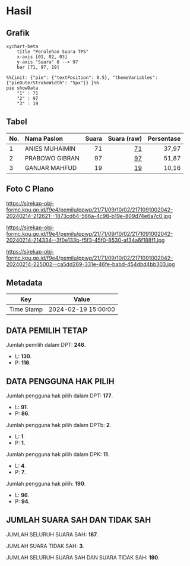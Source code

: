 # Hasil

## Grafik

```mermaid
xychart-beta
    title "Perolehan Suara TPS"
    x-axis [01, 02, 03]
    y-axis "Suara" 0 --> 97
    bar [71, 97, 19]
```

```mermaid
%%{init: {"pie": {"textPosition": 0.5}, "themeVariables": {"pieOuterStrokeWidth": "5px"}} }%%
pie showData
    "1" : 71
    "2" : 97
    "3" : 19
```

## Tabel

| No. | Nama Paslon    | Suara | Suara (raw) | Persentase |
|:--- |:-------------- | -----:| -----------:| ----------:|
| 1   | ANIES MUHAIMIN | 71    | [71][p-1]   | 37,97      |
| 2   | PRABOWO GIBRAN | 97    | [97][p-2]   | 51,87      |
| 3   | GANJAR MAHFUD  | 19    | [19][p-3]   | 10,16      |


[p-1]: https://github.com/gigit-pemilu/pemilu-2024-21-kepulauan-riau/blob/main/pilpres/hitung-suara/sub/21-kepulauan-riau/sub/71-kota-batam/sub/09-bengkong/sub/1002-bengkong-laut/sub/042-tps/sub/paslon-1.txt
[p-2]: https://github.com/gigit-pemilu/pemilu-2024-21-kepulauan-riau/blob/main/pilpres/hitung-suara/sub/21-kepulauan-riau/sub/71-kota-batam/sub/09-bengkong/sub/1002-bengkong-laut/sub/042-tps/sub/paslon-2.txt
[p-3]: https://github.com/gigit-pemilu/pemilu-2024-21-kepulauan-riau/blob/main/pilpres/hitung-suara/sub/21-kepulauan-riau/sub/71-kota-batam/sub/09-bengkong/sub/1002-bengkong-laut/sub/042-tps/sub/paslon-3.txt

## Foto C Plano

https://sirekap-obj-formc.kpu.go.id/f9e4/pemilu/ppwp/21/71/09/10/02/2171091002042-20240214-212621--1873cd64-566a-4c98-b19e-809d74e6a7c0.jpg

https://sirekap-obj-formc.kpu.go.id/f9e4/pemilu/ppwp/21/71/09/10/02/2171091002042-20240214-214334--3f0e133b-f5f3-45f0-8530-af34a6f188f1.jpg

https://sirekap-obj-formc.kpu.go.id/f9e4/pemilu/ppwp/21/71/09/10/02/2171091002042-20240214-225002--ca5dd269-331e-46fe-babd-454dbd4bb303.jpg


## Metadata

| Key        | Value               |
| ---------- | ------------------- |
| Time Stamp | 2024-02-19 15:00:00 |


## DATA PEMILIH TETAP

Jumlah pemilih dalam DPT: **246**.
 * L: **130**.
 * P: **116**.

## DATA PENGGUNA HAK PILIH

Jumlah pengguna hak pilih dalam DPT: **177**.
 * L: **91**.
 * P: **86**.

Jumlah pengguna hak pilih dalam DPTb: **2**.
 * L: **1**.
 * P: **1**.

Jumlah pengguna hak pilih dalam DPK: **11**.
 * L: **4**.
 * P: **7**.

Jumlah pengguna hak pilih: **190**.
 * L: **96**.
 * P: **94**.

## JUMLAH SUARA SAH DAN TIDAK SAH

JUMLAH SELURUH SUARA SAH: **187**.

JUMLAH SUARA TIDAK SAH: **3**.

JUMLAH SELURUH SUARA SAH DAN SUARA TIDAK SAH: **190**.


